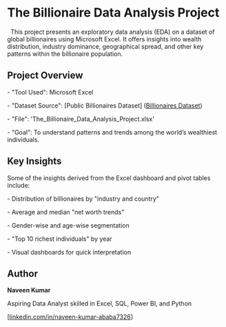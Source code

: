 # The Billionaire Data Analysis Project



&nbsp;	This project presents an exploratory data analysis (EDA) on a dataset of global billionaires using Microsoft Excel. It offers insights into wealth distribution, industry dominance, geographical spread, and other key patterns within the billionaire population.





## **Project Overview**



\- "Tool Used": Microsoft Excel  

\- "Dataset Source": \[Public Billionaires Dataset]  ([Billionaires Dataset](https://careerprinciples.myflodesk.com/it4shpjirr))

\- "File": 'The\_Billionaire\_Data\_Analysis\_Project.xlsx' 

\- "Goal": To understand patterns and trends among the world’s wealthiest individuals.





## **Key Insights**



Some of the insights derived from the Excel dashboard and pivot tables include:



\- Distribution of billionaires by "industry and country"

\- Average and median "net worth trends"

\- Gender-wise and age-wise segmentation

\- "Top 10 richest individuals" by year

\- Visual dashboards for quick interpretation





## Author

**Naveen Kumar**

Aspiring Data Analyst skilled in Excel, SQL, Power BI, and Python

\[[linkedin.com/in/naveen-kumar-ababa7326](https://www.linkedin.com/in/naveen-kumar-ababa7326/)]




